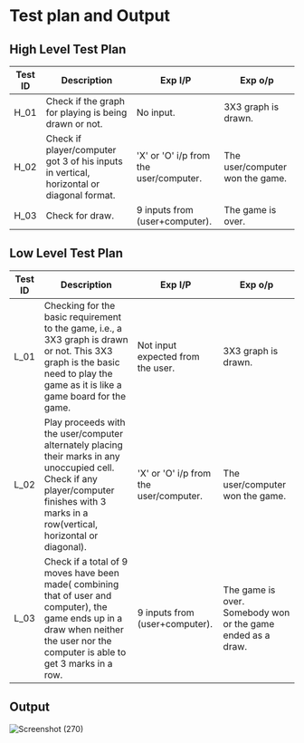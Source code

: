 # Test plan and Output
## High Level Test Plan
| Test ID | Description | Exp I/P   | Exp o/p |          
| -------| ----------- | --------- | ---------- 
| H_01 | Check if the graph for playing is being drawn or not. | No input. | 3X3 graph is drawn. |
| H_02 | Check if player/computer got 3 of his inputs in vertical, horizontal or diagonal format. | 'X' or 'O' i/p from the user/computer. | The user/computer won the game. |  |  
| H_03 | Check for draw. |  9 inputs from (user+computer).  | The game is over. |  |  |

## Low Level Test Plan
| Test ID | Description | Exp I/P   | Exp o/p |          
| -------| ----------- | --------- | ---------- |
| L_01 | Checking for the basic requirement to the game, i.e., a 3X3 graph is drawn or not. This 3X3 graph is the basic need to play the game as it is like a game board for the game. | Not input expected from the user. | 3X3 graph is drawn. |
| L_02 | Play proceeds with the user/computer alternately placing their marks in any unoccupied cell. Check if any player/computer finishes with 3 marks in a row(vertical, horizontal or diagonal). | 'X' or 'O' i/p from the user/computer.  | The user/computer won the game.  |  | 
| L_03 | Check if a total of 9 moves have been made( combining that of user and computer), the game ends up in a draw when neither the user nor the computer is able to get 3 marks in a row. |  9 inputs from (user+computer).   | The game is over. Somebody won or the game ended as a draw. |  |  |

## Output
![Screenshot (270)](https://user-images.githubusercontent.com/94219623/143365522-0452a7fc-bf70-4a9e-a5d7-d70b5232b04d.png)
